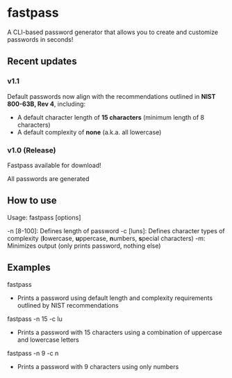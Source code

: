 # fastpass
A CLI-based password generator that allows you to create and customize passwords in seconds!

## Recent updates

### v1.1

Default passwords now align with the recommendations outlined in **NIST 800-63B, Rev 4**, including:
- A default character length of **15 characters** (minimum length of 8 characters)
- A default complexity of **none** (a.k.a. all lowercase)

### v1.0 (Release)

Fastpass available for download!

All passwords are generated 

## How to use

Usage: fastpass [options]

-n [8-100]: Defines length of password
-c [luns]: Defines character types of complexity (**l**owercase, **u**ppercase, **n**umbers, **s**pecial characters)
-m: Minimizes output (only prints password, nothing else)

## Examples

fastpass
- Prints a password using default length and complexity requirements outlined by NIST recommendations

fastpass -n 15 -c lu
- Prints a password with 15 characters using a combination of uppercase and lowercase letters

fastpass -n 9 -c n
- Prints a password with 9 characters using only numbers
